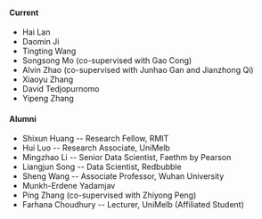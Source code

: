 #### Current
- Hai Lan
- Daomin Ji
- Tingting Wang
- Songsong Mo (co-supervised with Gao Cong)
- Alvin Zhao (co-supervised with Junhao Gan and Jianzhong Qi)
- Xiaoyu Zhang
- David Tedjopurnomo
- Yipeng Zhang






#### Alumni
- Shixun Huang -- Research Fellow, RMIT
- Hui Luo -- Research Associate, UniMelb
- Mingzhao Li -- Senior Data Scientist, Faethm by Pearson
- Liangjun Song -- Data Scientist, Redbubble
- Sheng Wang -- Associate Professor, Wuhan University
- Munkh-Erdene Yadamjav
- Ping Zhang (co-supervised with Zhiyong Peng)
- Farhana Choudhury -- Lecturer, UniMelb (Affiliated Student)